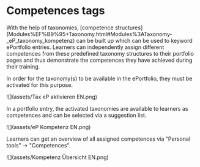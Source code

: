 # Competences tags

With the help of taxonomies, [competence
structures](Modules%EF%B9%95+Taxonomy.html#Modules%3ATaxonomy-
_eP_taxonomy_kompetenz) can be built up which can be used to keyword
ePortfolio entries. Learners can independently assign different competences
from these predefined taxonomy structures to their portfolio pages and thus
demonstrate the competences they have achieved during their training.

In order for the taxonomy(s) to be available in the ePortfolio, they must be
activated for this purpose.

![](assets/Tax eP aktivieren EN.png)

  

In a portfolio entry, the activated taxonomies are available to learners as
competences and can be selected via a suggestion list.

![](assets/eP Kompetenz EN.png)

  

Learners can get an overview of all assigned competences via "Personal tools"
→ "Competences".

![](assets/Kompetenz Übersicht EN.png)

  

  

  

